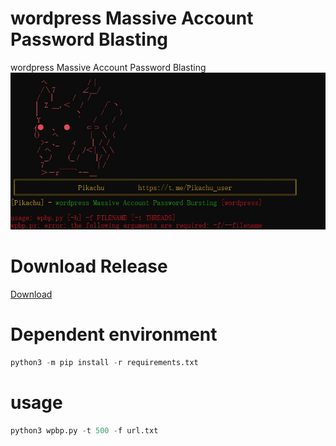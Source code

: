 # wordpress Massive Account Password Blasting
wordpress Massive Account Password Blasting
![1](https://github.com/mypikapika/wordpress-account-blasting/blob/main/IMG_0251.jpeg)

# Download Release
[Download](https://github.com/mypikapika/wordpress-account-blasting/releases)

# Dependent environment
```python
python3 -m pip install -r requirements.txt
```
# usage
```python
python3 wpbp.py -t 500 -f url.txt
```

